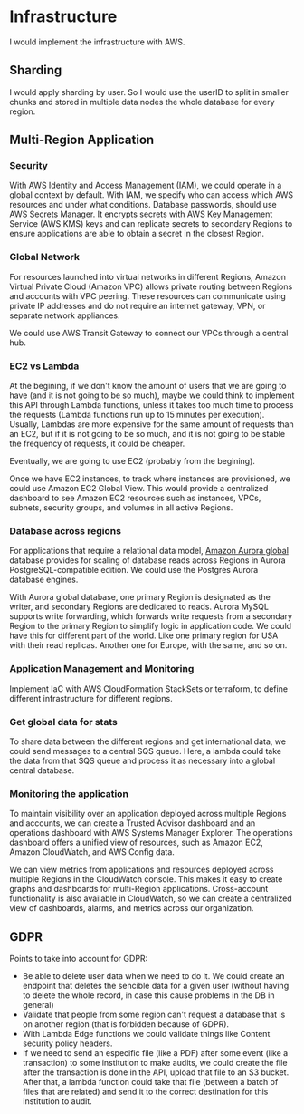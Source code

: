 # Infrastructure

I would implement the infrastructure with AWS.

## Sharding

I would apply sharding by user. So I would use the userID to split in smaller chunks and stored in multiple data nodes the whole database for every region.

## Multi-Region Application

### Security

With AWS Identity and Access Management (IAM), we could operate in a global context by default. With IAM, we specify who can access which AWS resources and under what conditions.
Database passwords, should use AWS Secrets Manager. It encrypts secrets with AWS Key Management Service (AWS KMS) keys and can replicate secrets to secondary Regions to ensure applications are able to obtain a secret in the closest Region.

### Global Network

For resources launched into virtual networks in different Regions, Amazon Virtual Private Cloud (Amazon VPC) allows private routing between Regions and accounts with VPC peering. These resources can communicate using private IP addresses and do not require an internet gateway, VPN, or separate network appliances.

We could use AWS Transit Gateway to connect our VPCs through a central hub.

### EC2 vs Lambda

At the begining, if we don't know the amount of users that we are going to have (and it is not going to be so much), maybe we could think to implement this API through Lambda functions, unless it takes too much time to process the requests (Lambda functions run up to 15 minutes per execution). Usually, Lambdas are more expensive for the same amount of requests than an EC2, but if it is not going to be so much, and it is not going to be stable the frequency of requests, it could be cheaper.

Eventually, we are going to use EC2 (probably from the begining).

Once we have EC2 instances, to track where instances are provisioned, we could use Amazon EC2 Global View. This would provide a centralized dashboard to see Amazon EC2 resources such as instances, VPCs, subnets, security groups, and volumes in all active Regions.

### Database across regions

For applications that require a relational data model, [Amazon Aurora global](https://docs.aws.amazon.com/AmazonRDS/latest/AuroraUserGuide/aurora-global-database.html) database provides for scaling of database reads across Regions in Aurora PostgreSQL-compatible edition. We could use the Postgres Aurora database engines.

With Aurora global database, one primary Region is designated as the writer, and secondary Regions are dedicated to reads. Aurora MySQL supports write forwarding, which forwards write requests from a secondary Region to the primary Region to simplify logic in application code. We could have this for different part of the world. Like one primary region for USA with their read replicas. Another one for Europe, with the same, and so on.

### Application Management and Monitoring

Implement IaC with AWS CloudFormation StackSets or terraform, to define different infrastructure for different regions.

### Get global data for stats

To share data between the different regions and get international data, we could send messages to a central SQS queue. Here, a lambda could take the data from that SQS queue and process it as necessary into a global central database.

### Monitoring the application

To maintain visibility over an application deployed across multiple Regions and accounts, we can create a Trusted Advisor dashboard and an operations dashboard with AWS Systems Manager Explorer. The operations dashboard offers a unified view of resources, such as Amazon EC2, Amazon CloudWatch, and AWS Config data.

We can view metrics from applications and resources deployed across multiple Regions in the CloudWatch console. This makes it easy to create graphs and dashboards for multi-Region applications. Cross-account functionality is also available in CloudWatch, so we can create a centralized view of dashboards, alarms, and metrics across our organization.

## GDPR

Points to take into account for GDPR:

- Be able to delete user data when we need to do it. We could create an endpoint that deletes the sencible data for a given user (without having to delete the whole record, in case this cause problems in the DB in general)
- Validate that people from some region can't request a database that is on another region (that is forbidden because of GDPR).
- With Lambda Edge functions we could validate things like Content security policy headers.
- If we need to send an especific file (like a PDF) after some event (like a transaction) to some institution to make audits, we could create the file after the transaction is done in the API, upload that file to an S3 bucket. After that, a lambda function could take that file (between a batch of files that are related) and send it to the correct destination for this institution to audit.
